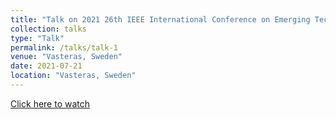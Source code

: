```yaml
---
title: "Talk on 2021 26th IEEE International Conference on Emerging Technologies and Factory Automation (ETFA)"
collection: talks
type: "Talk"
permalink: /talks/talk-1
venue: "Vasteras, Sweden"
date: 2021-07-21
location: "Vasteras, Sweden"
---
```


[Click here to watch](http://midhunxavier.github.io/files/paper1.pdf)
